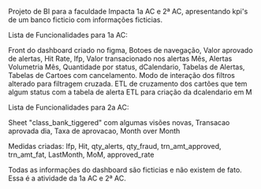 Projeto de BI para a faculdade Impacta 1a AC e 2ª AC, apresentando kpi's de um banco ficticio com informações ficticias.

Lista de Funcionalidades para 1a AC:

  Front do dashboard criado no figma,
  Botoes de navegação,
  Valor aprovado de alertas,
  Hit Rate,
  Ifp,
  Valor transacionado nos alertas Mês,
  Alertas Volumetria Mês,
  Quantidade por status,
  dCalendario, Tabelas de Alertas, Tabelas de Cartoes com cancelamento.
  Modo de interação dos filtros alterado para filtragem cruzada.
  ETL de cruzamento dos cartões que tem algum status com a tabela de alerta
  ETL para criação da dcalendario em M

Lista de Funcionalidades para 2a AC:

  Sheet "class_bank_tiggered" com algumas visões novas,
  Transacao aprovada dia,
  Taxa de aprovacao,
  Month over Month

  Medidas criadas: Ifp, Hit, qty_alerts, qty_fraud, trn_amt_approved, trn_amt_fat, LastMonth, MoM, approved_rate

  Todas as informações do dashboard são ficticias e não existem de fato.
  Essa é a atividade da 1a AC e 2ª AC.
